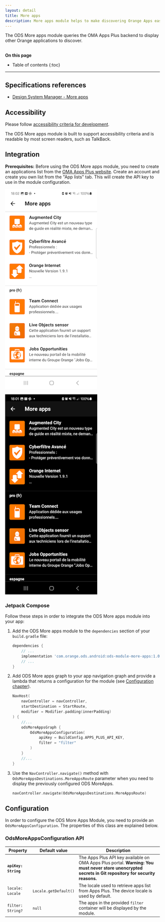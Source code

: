 ```yaml
---
layout: detail
title: More apps
description: More apps module helps to make discovering Orange Apps easier than ever.
---
```


The ODS More apps module queries the OMA Apps Plus backend to display other Orange applications to discover.

<br>**On this page**

* Table of contents
{:toc}

---

## Specifications references

- [Design System Manager - More apps](https://system.design.orange.com/0c1af118d/p/91bf01-more-apps)

## Accessibility

Please follow [accessibility criteria for development](https://a11y-guidelines.orange.com/en/mobile/android/development/).

The ODS More apps module is built to support accessibility criteria and is readable by most screen readers, such as TalkBack.

## Integration

**Prerequisites:** Before using the ODS More apps module, you need to create an applications list from the [OMA Apps Plus website](https://admin.appsplus-oma.apps-details.com). Create an account and create you own list from the "App lists" tab. This will create the API key to use in the module configuration.

![More apps light](images/moreApps_light.png)

![More apps dark](images/moreApps_dark.png)

### Jetpack Compose

Follow these steps in order to integrate the ODS More apps module into your app:

1. Add the ODS More apps module to the `dependencies` section of your `build.gradle` file:

    ```groovy
    dependencies {
        // ...
        implementation 'com.orange.ods.android:ods-module-more-apps:1.0.0'
        // ...
    }
    ```

2. Add ODS More apps graph to your app navigation graph and provide a lambda that returns a configuration for the module (see [Configuration chapter](#configuration)).

    ```kotlin
    NavHost(
        navController = navController,
        startDestination = StartRoute,
        modifier = Modifier.padding(innerPadding)
    ) {
        //...
        odsMoreAppsGraph {
            OdsMoreAppsConfiguration(
                apiKey = BuildConfig.APPS_PLUS_API_KEY,
                filter = "filter"
            )
        }
        //...
    }
    ```

3. Use the `NavController.navigate()` method with `OdsMoreAppsDestinations.MoreAppsRoute` parameter when you need to display the previously configured ODS MoreApps.

   ```kotlin
   navController.navigate(OdsMoreAppsDestinations.MoreAppsRoute)
   ```

## Configuration

In order to configure the ODS More Apps Module, you need to provide an `OdsMoreAppsConfiguration`. The properties of this class are explained below.

### OdsMoreAppsConfiguration API

| Property                | Default&nbsp;value    | Description                                                                                                                                               |
|-------------------------|-----------------------|-----------------------------------------------------------------------------------------------------------------------------------------------------------|
| <b>`apiKey: String`</b> |                       | The Apps Plus API key available on OMA Apps Plus portal. <b>Warning: You must never store unencrypted secrets in Git repository for security reasons.</b> |
| `locale: Locale`        | `Locale.getDefault()` | The locale used to retrieve apps list from Apps Plus. The device locale is used by default.                                                               |
| `filter: String?`       | `null`                | The apps in the provided `filter` container will be displayed by the module.                                                                              |
